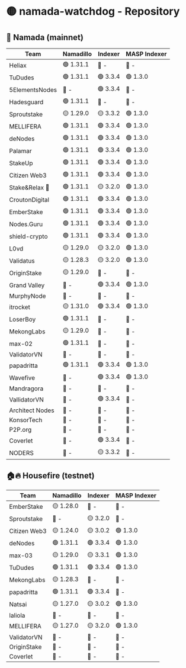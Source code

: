 # 🟡 namada-watchdog - Repository

## 🚀 Namada (mainnet)

| Team | Namadillo | Indexer | MASP Indexer |
|-|-|-|-|
| Heliax | 🟢 1.31.1 | 🔴 - | 🔴 - |
| TuDudes | 🟢 1.31.1 | 🟢 3.3.4 | 🟢 1.3.0 |
| 5ElementsNodes | 🔴 - | 🟢 3.3.4 | 🔴 - |
| Hadesguard | 🟢 1.31.1 | 🔴 - | 🔴 - |
| Sproutstake | 🟡 1.29.0 | 🟡 3.3.2 | 🟢 1.3.0 |
| MELLIFERA | 🟢 1.31.1 | 🟢 3.3.4 | 🟢 1.3.0 |
| deNodes | 🟢 1.31.1 | 🟢 3.3.4 | 🟢 1.3.0 |
| Palamar | 🟢 1.31.1 | 🟢 3.3.4 | 🟢 1.3.0 |
| StakeUp | 🟢 1.31.1 | 🟢 3.3.4 | 🟢 1.3.0 |
| Citizen Web3 | 🟢 1.31.1 | 🟢 3.3.4 | 🟢 1.3.0 |
| Stake&Relax 🦥 | 🟢 1.31.1 | 🟡 3.2.0 | 🟢 1.3.0 |
| CroutonDigital | 🟢 1.31.1 | 🟢 3.3.4 | 🟢 1.3.0 |
| EmberStake | 🟢 1.31.1 | 🟢 3.3.4 | 🟢 1.3.0 |
| Nodes.Guru | 🟢 1.31.1 | 🟢 3.3.4 | 🟢 1.3.0 |
| shield-crypto | 🟢 1.31.1 | 🟢 3.3.4 | 🟢 1.3.0 |
| L0vd | 🟡 1.29.0 | 🟡 3.2.0 | 🟢 1.3.0 |
| Validatus | 🟡 1.28.3 | 🟡 3.2.0 | 🟢 1.3.0 |
| OriginStake | 🟡 1.29.0 | 🔴 - | 🔴 - |
| Grand Valley | 🔴 - | 🟢 3.3.4 | 🟢 1.3.0 |
| MurphyNode | 🔴 - | 🔴 - | 🔴 - |
| itrocket | 🟡 1.31.0 | 🟢 3.3.4 | 🟢 1.3.0 |
| LoserBoy | 🟢 1.31.1 | 🔴 - | 🔴 - |
| MekongLabs | 🟡 1.29.0 | 🔴 - | 🔴 - |
| max-02 | 🟢 1.31.1 | 🔴 - | 🔴 - |
| ValidatorVN | 🔴 - | 🔴 - | 🔴 - |
| papadritta | 🟢 1.31.1 | 🟢 3.3.4 | 🟢 1.3.0 |
| Wavefive | 🔴 - | 🟢 3.3.4 | 🟢 1.3.0 |
| Mandragora | 🔴 - | 🔴 - | 🔴 - |
| VallidatorVN | 🔴 - | 🟢 3.3.4 | 🔴 - |
| Architect Nodes | 🔴 - | 🔴 - | 🔴 - |
| KonsorTech | 🔴 - | 🔴 - | 🔴 - |
| P2P.org | 🔴 - | 🔴 - | 🔴 - |
| Coverlet | 🔴 - | 🟢 3.3.4 | 🔴 - |
| NODERS | 🔴 - | 🟡 3.3.2 | 🔴 - |

## 🏠🔥 Housefire (testnet)

| Team | Namadillo | Indexer | MASP Indexer |
|-|-|-|-|
| EmberStake | 🟡 1.28.0 | 🔴 - | 🔴 - |
| Sproutstake | 🔴 - | 🟡 3.2.0 | 🔴 - |
| Citizen Web3 | 🟡 1.24.0 | 🟡 3.0.2 | 🟢 1.3.0 |
| deNodes | 🟢 1.31.1 | 🟢 3.3.4 | 🟢 1.3.0 |
| max-03 | 🟡 1.29.0 | 🟡 3.3.1 | 🟢 1.3.0 |
| TuDudes | 🟢 1.31.1 | 🟢 3.3.4 | 🟢 1.3.0 |
| MekongLabs | 🟡 1.28.3 | 🔴 - | 🔴 - |
| papadritta | 🟢 1.31.1 | 🟢 3.3.4 | 🔴 - |
| Natsai | 🟡 1.27.0 | 🟡 3.0.2 | 🟢 1.3.0 |
| laliola | 🔴 - | 🔴 - | 🔴 - |
| MELLIFERA | 🟡 1.27.0 | 🟡 3.2.0 | 🟢 1.3.0 |
| ValidatorVN | 🔴 - | 🔴 - | 🔴 - |
| OriginStake | 🔴 - | 🔴 - | 🔴 - |
| Coverlet | 🔴 - | 🔴 - | 🔴 - |

